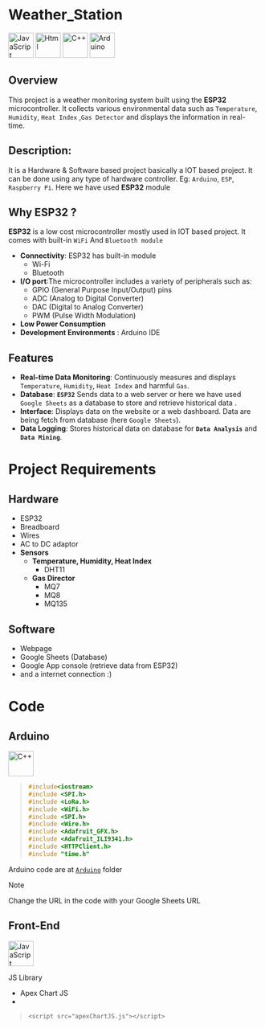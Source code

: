 # Weather_Station

<div align="left">

<img src="https://cdn.jsdelivr.net/gh/devicons/devicon@latest/icons/javascript/javascript-original.svg" height="50px" alt="JavaScript"  />


<img src="https://cdn.jsdelivr.net/gh/devicons/devicon@latest/icons/html5/html5-original.svg" height="50px" alt="Html"  />
          

<img src="https://cdn.jsdelivr.net/gh/devicons/devicon@latest/icons/cplusplus/cplusplus-original.svg" height="50px" alt="C++" />  

<img src="https://cdn.jsdelivr.net/gh/devicons/devicon@latest/icons/arduino/arduino-original-wordmark.svg" height="50px" alt="Arduino" />  
    
</div>
          





## Overview
This project is a weather monitoring system built using the **ESP32** microcontroller. 
It collects various environmental data such as `Temperature`, `Humidity`, `Heat Index` ,`Gas Detector` and displays the information in real-time.






## Description:
It is a Hardware & Software based project basically a IOT based project. 
It can be done using any type of hardware controller. Eg: `Arduino`, `ESP`, `Raspberry Pi`.
Here we have used **ESP32** module 




## Why ESP32 ?
**ESP32** is a low cost microcontroller mostly used in IOT based project. It comes with built-in `WiFi` And `Bluetooth module` 
- **Connectivity**: ESP32 has built-in module 
  - Wi-Fi 
  - Bluetooth 
- **I/O port**:The microcontroller includes a variety of peripherals such as:
  - GPIO (General Purpose Input/Output) pins
  - ADC (Analog to Digital Converter)
  - DAC (Digital to Analog Converter)
  - PWM (Pulse Width Modulation)
- **Low Power Consumption**
- **Development Environments** : Arduino IDE





## Features
- **Real-time Data Monitoring**: Continuously measures and displays `Temperature`, `Humidity`, `Heat Index` and harmful `Gas`.
- **Database**: **`ESP32`** Sends data to a web server or here we have used `Google Sheets` as a database to store and retrieve historical data .
- **Interface**: Displays data on the website or a web dashboard. Data are being fetch from database (here `Google Sheets`).
- **Data Logging**: Stores historical data on database for **`Data Analysis`** and **`Data Mining`**.



# Project Requirements
## Hardware
- ESP32 
- Breadboard
- Wires
- AC to DC adaptor 
- **Sensors**
  - **Temperature, Humidity, Heat Index**
    - DHT11
  - **Gas Director**
    - MQ7
    - MQ8
    - MQ135



## Software 
- Webpage 
- Google Sheets (Database)
- Google App console (retrieve data from ESP32)
- and a internet connection :)


# Code 
## Arduino

<img src="https://cdn.jsdelivr.net/gh/devicons/devicon@latest/icons/cplusplus/cplusplus-original.svg" height="50px" alt="C++" />  


> ``` C++
> #include<iostream>
> #include <SPI.h>
> #include <LoRa.h>
> #include <WiFi.h>
> #include <SPI.h>
> #include <Wire.h>
> #include <Adafruit_GFX.h>
> #include <Adafruit_ILI9341.h>
> #include <HTTPClient.h>
> #include "time.h"
> ```

Arduino code are at [`Arduino`](Arduino/Readme.md) folder 

> [!NOTE]
> Change the URL in the code with your Google Sheets URL



## Front-End 

<img src="https://cdn.jsdelivr.net/gh/devicons/devicon@latest/icons/javascript/javascript-original.svg" height="50px" alt="JavaScript"  />

JS Library 
- Apex Chart JS 
- 

> ```Js 
> <script src="apexChartJS.js"></script>
> ```